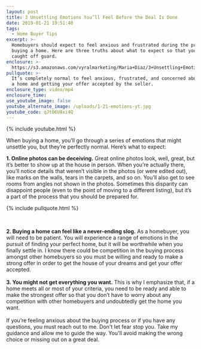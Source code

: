 ```yaml
---
layout: post
title: 3 Unsettling Emotions You’ll Feel Before the Deal Is Done
date: 2019-01-21 19:51:40
tags:
  - Home Buyer Tips
excerpt: >-
  Homebuyers should expect to feel anxious and frustrated during the process of
  buying a home. Here are three truths about what to expect so that you’re not
  caught off guard.
enclosure: >-
  https://s3.amazonaws.com/vyralmarketing/Maria+Diaz/3+Unsettling+Emotions+Youll+Feel+Before+the+Deal+Is+Done.mp4
pullquote: >-
  It’s completely normal to feel anxious, frustrated, and concerned about buying
  a home and getting your offer accepted by the seller.
enclosure_type: video/mp4
enclosure_time:
use_youtube_image: false
youtube_alternate_image: /uploads/1-21-emotions-yt.jpg
youtube_code: qJt06U8xi4Q
---
```


{% include youtube.html %}

When buying a home, you’ll go through a series of emotions that might unsettle you, but they’re perfectly normal. Here’s what to expect:

**1. Online photos can be deceiving.** Great online photos look, well, great, but it’s better to show up at the house in person. When you’re actually there, you’ll notice details that weren’t visible in the photos (or were edited out), like marks on the walls, tears in the carpets, and so on. You’ll also get to see rooms from angles not shown in the photos. Sometimes this disparity can disappoint people (even to the point of moving to a different listing), but it’s a part of the process that you should be prepared for.

{% include pullquote.html %}

&nbsp;

**2. Buying a home can feel like a never-ending slog.** As a homebuyer, you will need to be patient. You will experience a range of emotions in the pursuit of finding your perfect home, but it will be worthwhile when you finally settle in. I know there could be competition in the buying process amongst other homebuyers so you must be willing and ready to make a strong offer in order to get the house of your dreams and get your offer accepted.<br><br>**3. You might not get everything you want.** This is why I emphasize that, if a home meets all or most of your criteria, you need to be ready and able to make the strongest offer so that you don’t have to worry about any competition with other homebuyers and undoubtedly get the home you want.&nbsp;<br><br>If you’re feeling anxious about the buying process or if you have any questions, you must reach out to me. Don't let fear stop you. Take my guidance and allow me to guide the way. You'll avoid making the wrong choice or missing out on a great deal.